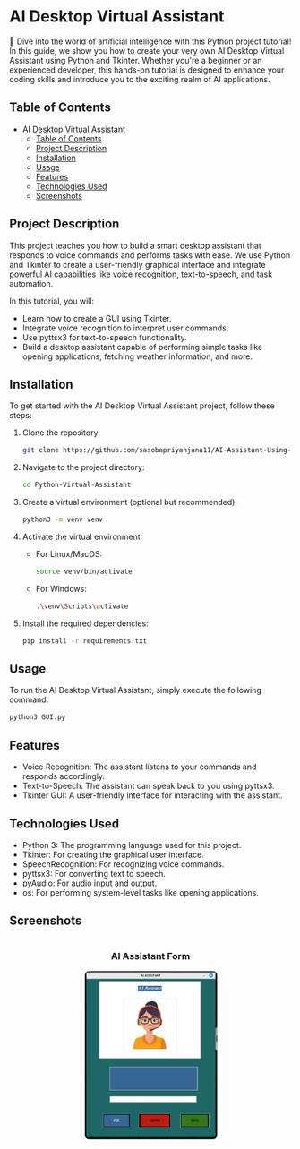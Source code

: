 # AI Desktop Virtual Assistant

🚀 Dive into the world of artificial intelligence with this Python project tutorial! In this guide, we show you how to create your very own AI Desktop Virtual Assistant using Python and Tkinter. Whether you're a beginner or an experienced developer, this hands-on tutorial is designed to enhance your coding skills and introduce you to the exciting realm of AI applications.

## Table of Contents

- [AI Desktop Virtual Assistant](#ai-desktop-virtual-assistant)
  - [Table of Contents](#table-of-contents)
  - [Project Description](#project-description)
  - [Installation](#installation)
  - [Usage](#usage)
  - [Features](#features)
  - [Technologies Used](#technologies-used)
  - [Screenshots](#screenshots)

## Project Description

This project teaches you how to build a smart desktop assistant that responds to voice commands and performs tasks with ease. We use Python and Tkinter to create a user-friendly graphical interface and integrate powerful AI capabilities like voice recognition, text-to-speech, and task automation.

In this tutorial, you will:
- Learn how to create a GUI using Tkinter.
- Integrate voice recognition to interpret user commands.
- Use pyttsx3 for text-to-speech functionality.
- Build a desktop assistant capable of performing simple tasks like opening applications, fetching weather information, and more.

## Installation

To get started with the AI Desktop Virtual Assistant project, follow these steps:

1. Clone the repository:

    ```bash
    git clone https://github.com/sasobapriyanjana11/AI-Assistant-Using-Python.git
    ```

2. Navigate to the project directory:

    ```bash
    cd Python-Virtual-Assistant
    ```

3. Create a virtual environment (optional but recommended):

    ```bash
    python3 -m venv venv
    ```

4. Activate the virtual environment:

    - For Linux/MacOS:

        ```bash
        source venv/bin/activate
        ```

    - For Windows:

        ```bash
        .\venv\Scripts\activate
        ```

5. Install the required dependencies:

    ```bash
    pip install -r requirements.txt
    ```

## Usage

To run the AI Desktop Virtual Assistant, simply execute the following command:

```bash
python3 GUI.py
```

## Features

- Voice Recognition: The assistant listens to your commands and responds accordingly.
- Text-to-Speech: The assistant can speak back to you using pyttsx3.
- Tkinter GUI: A user-friendly interface for interacting with the assistant.

## Technologies Used

- Python 3: The programming language used for this project.
- Tkinter: For creating the graphical user interface.
- SpeechRecognition: For recognizing voice commands.
- pyttsx3: For converting text to speech.
- pyAudio: For audio input and output.
- os: For performing system-level tasks like opening applications.

## Screenshots
 <div style="display: flex; flex-wrap: wrap; justify-content: center; gap: 16px; text-align: center;">
     <div style="flex: 1 1 calc(50% - 16px); max-width: calc(50% - 16px);">
    <h3>AI Assistant Form</h3>
    <img src="/Image/ai_assistant_page.png" alt="AI Assistant Page" style="width: 100%; height: auto; border: 1px solid #ccc; border-radius: 8px;">
  </div>
 </div>
